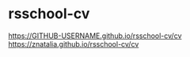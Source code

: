 # rsschool-cv
https://GITHUB-USERNAME.github.io/rsschool-cv/cv
https://znatalia.github.io/rsschool-cv/cv